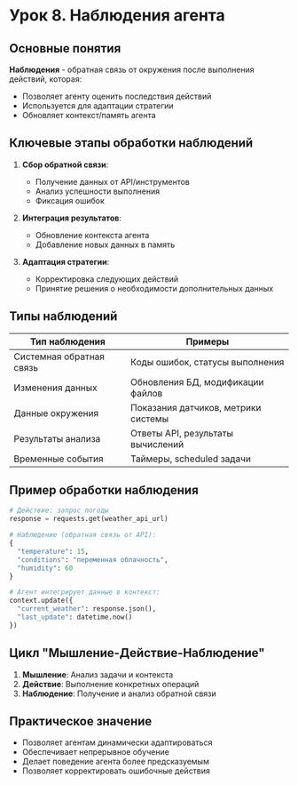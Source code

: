 # Урок 8. Наблюдения агента

## Основные понятия

**Наблюдения** - обратная связь от окружения после выполнения действий, которая:

- Позволяет агенту оценить последствия действий
- Используется для адаптации стратегии
- Обновляет контекст/память агента

## Ключевые этапы обработки наблюдений

1. **Сбор обратной связи**:

   - Получение данных от API/инструментов
   - Анализ успешности выполнения
   - Фиксация ошибок

2. **Интеграция результатов**:

   - Обновление контекста агента
   - Добавление новых данных в память

3. **Адаптация стратегии**:
   - Корректировка следующих действий
   - Принятие решения о необходимости дополнительных данных

## Типы наблюдений

| Тип наблюдения           | Примеры                             |
| ------------------------ | ----------------------------------- |
| Системная обратная связь | Коды ошибок, статусы выполнения     |
| Изменения данных         | Обновления БД, модификации файлов   |
| Данные окружения         | Показания датчиков, метрики системы |
| Результаты анализа       | Ответы API, результаты вычислений   |
| Временные события        | Таймеры, scheduled задачи           |

## Пример обработки наблюдения

```python
# Действие: запрос погоды
response = requests.get(weather_api_url)

# Наблюдение (обратная связь от API):
{
  "temperature": 15,
  "conditions": "переменная облачность",
  "humidity": 60
}

# Агент интегрирует данные в контекст:
context.update({
  "current_weather": response.json(),
  "last_update": datetime.now()
})
```

## Цикл "Мышление-Действие-Наблюдение"

1. **Мышление**: Анализ задачи и контекста
2. **Действие**: Выполнение конкретных операций
3. **Наблюдение**: Получение и анализ обратной связи

## Практическое значение

- Позволяет агентам динамически адаптироваться
- Обеспечивает непрерывное обучение
- Делает поведение агента более предсказуемым
- Позволяет корректировать ошибочные действия
